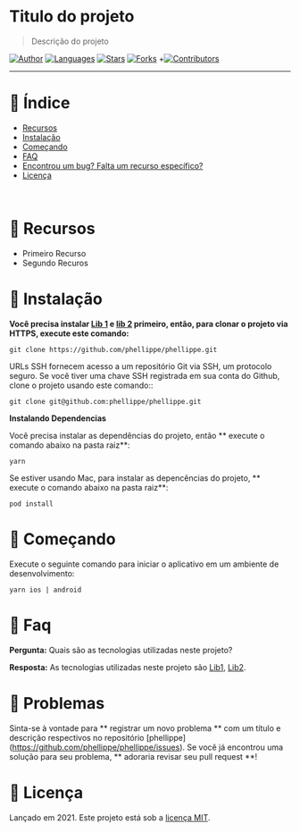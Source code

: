 <!--- <p align="left">
   <img src="docs/logo.png" width="150"/>
</p> --->


# Titulo do projeto

> Descrição do projeto

[![Author](https://img.shields.io/badge/author-phellippe-662d91?style=flat-square)](https://github.com/phellippe)
[![Languages](https://img.shields.io/github/languages/count/phellippe/phellippe?color=%23662d91&style=flat-square)](#)
[![Stars](https://img.shields.io/github/stars/phellippe/phellippe?color=662d91&style=flat-square)](https://github.com/phellippe/phellippe/stargazers)
[![Forks](https://img.shields.io/github/forks/phellippe/phellippe?color=%23662d91&style=flat-square)](https://github.com/phellippe/phellippe/network/members)
+[![Contributors](https://img.shields.io/github/contributors/phellippe/phellippe?color=662d91&style=flat-square)](https://github.com/phellippe/phellippe//graphs/contributors)

---

# :pushpin: Índice

* [Recursos](#rocket-recursos)
* [Instalação](#construction_worker-instalação)
* [Começando](#runner-começando)
* [FAQ](#postbox-faq)
* [Encontrou um bug? Falta um recurso específico?](#bug-problemas)
* [Licença](#closed_book-licença)

<br />

# :rocket: Recursos

* Primeiro Recurso
* Segundo Recuros

# :construction_worker: Instalação
**Você precisa instalar [Lib 1](https://www.link1.com/) e [lib 2](https://yarnpkg.com/) primeiro, então, para clonar o projeto via HTTPS, execute este comando:**

```git clone https://github.com/phellippe/phellippe.git```

URLs SSH fornecem acesso a um repositório Git via SSH, um protocolo seguro. Se você tiver uma chave SSH registrada em sua conta do Github, clone o projeto usando este comando::

```git clone git@github.com:phellippe/phellippe.git```

**Instalando Dependencias**

Você precisa instalar as dependências do projeto, então ** execute o comando abaixo na pasta raiz**:

```yarn```

Se estiver usando Mac, para instalar as depencências do projeto, ** execute o comando abaixo na pasta raiz**:

```pod install```

# :runner: Começando

Execute o seguinte comando para iniciar o aplicativo em um ambiente de desenvolvimento:

```yarn ios | android```


# :postbox: Faq

**Pergunta:** Quais são as tecnologias utilizadas neste projeto?

**Resposta:** 
As tecnologias utilizadas neste projeto são [Lib1](https://www.link1.com/), [Lib2](www.link2.com/).

# :bug: Problemas

Sinta-se à vontade para ** registrar um novo problema ** com um título e descrição respectivos no repositório [phellippe] (https://github.com/phellippe/phellippe/issues). Se você já encontrou uma solução para seu problema, ** adoraria revisar seu pull request **!

# :closed_book: Licença

Lançado em 2021.
Este projeto está sob a [licença MIT](https://github.com/phellippe/phellippe/master/LICENSE).
